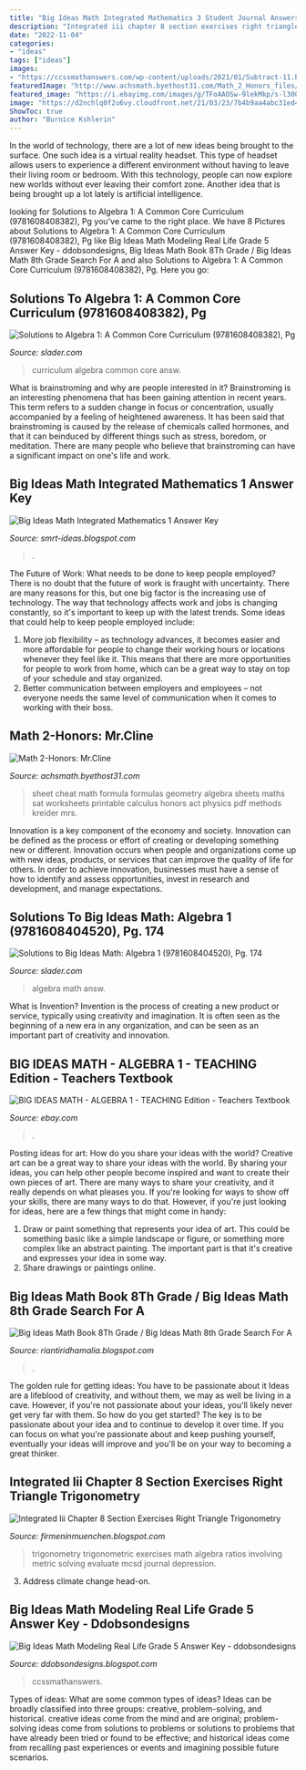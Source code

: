 ```yaml
---
title: "Big Ideas Math Integrated Mathematics 3 Student Journal Answers : Solutions To Big Ideas Math: Algebra 1 (9781608404520), Pg. 174"
description: "Integrated iii chapter 8 section exercises right triangle trigonometry"
date: "2022-11-04"
categories:
- "ideas"
tags: ["ideas"]
images:
- "https://ccssmathanswers.com/wp-content/uploads/2021/01/Subtract-11.bmp"
featuredImage: "http://www.achsmath.byethost31.com/Math_2_Honors_files/FormulaSheetGeometry2.jpg"
featured_image: "https://i.ebayimg.com/images/g/TFoAAOSw-9lekMkp/s-l300.jpg"
image: "https://d2nchlq0f2u6vy.cloudfront.net/21/03/23/7b4b9aa4abc31ed493f1951c1bdb2edf/7ea77b4cc63f29ff52e63689b00a1562/lateximg_large.png"
ShowToc: true
author: "Burnice Kshlerin"
---
```



In the world of technology, there are a lot of new ideas being brought to the surface. One such idea is a virtual reality headset. This type of headset allows users to experience a different environment without having to leave their living room or bedroom. With this technology, people can now explore new worlds without ever leaving their comfort zone. Another idea that is being brought up a lot lately is artificial intelligence.

	

		
looking for Solutions to Algebra 1: A Common Core Curriculum (9781608408382), Pg you've came to the right place. We have 8 Pictures about Solutions to Algebra 1: A Common Core Curriculum (9781608408382), Pg like Big Ideas Math Modeling Real Life Grade 5 Answer Key - ddobsondesigns, Big Ideas Math Book 8Th Grade / Big Ideas Math 8th Grade Search For A and also Solutions to Algebra 1: A Common Core Curriculum (9781608408382), Pg. Here you go:
		
    
## Solutions To Algebra 1: A Common Core Curriculum (9781608408382), Pg

<img loading=lazy src="https://d2nchlq0f2u6vy.cloudfront.net/21/03/27/9d251a94b7d9016b101defd0d3cd3094/5979c34ac2a28170419c2493e34ae881/lateximg_large.png" onerror="this.onerror=null;this.src='https://tse1.mm.bing.net/th?id=OIP.ZBmBtFWb5rgtg14u2jHPUAHaAh&amp;pid=15.1';" alt="Solutions to Algebra 1: A Common Core Curriculum (9781608408382), Pg">

_Source: slader.com_

>curriculum algebra common core answ. 

	

What is brainstroming and why are people interested in it?
Brainstroming is an interesting phenomena that has been gaining attention in recent years. This term refers to a sudden change in focus or concentration, usually accompanied by a feeling of heightened awareness. It has been said that brainstroming is caused by the release of chemicals called hormones, and that it can beinduced by different things such as stress, boredom, or meditation. There are many people who believe that brainstroming can have a significant impact on one's life and work.

    
## Big Ideas Math Integrated Mathematics 1 Answer Key

<img loading=lazy src="https://i1.rgstatic.net/publication/292355695_Thinking_big_about_mathematics_science_and_technology_Effective_teaching_STEMs_from_big_ideas/links/5975ba3a458515e26d09d800/largepreview.png" onerror="this.onerror=null;this.src='https://tse3.mm.bing.net/th?id=OIP.RR1JLR5lqGxox86yyowhXwHaKe&amp;pid=15.1';" alt="Big Ideas Math Integrated Mathematics 1 Answer Key">

_Source: smrt-ideas.blogspot.com_

>. 

	

The Future of Work: What needs to be done to keep people employed?
There is no doubt that the future of work is fraught with uncertainty. There are many reasons for this, but one big factor is the increasing use of technology. The way that technology affects work and jobs is changing constantly, so it's important to keep up with the latest trends. Some ideas that could help to keep people employed include: 
1) More job flexibility – as technology advances, it becomes easier and more affordable for people to change their working hours or locations whenever they feel like it. This means that there are more opportunities for people to work from home, which can be a great way to stay on top of your schedule and stay organized. 
2) Better communication between employers and employees – not everyone needs the same level of communication when it comes to working with their boss.

    
## Math 2-Honors: Mr.Cline

<img loading=lazy src="http://www.achsmath.byethost31.com/Math_2_Honors_files/FormulaSheetGeometry2.jpg" onerror="this.onerror=null;this.src='https://tse1.mm.bing.net/th?id=OIP.SzxJTb3C-HroYWYv-Q3uOwHaJz&amp;pid=15.1';" alt="Math 2-Honors: Mr.Cline">

_Source: achsmath.byethost31.com_

>sheet cheat math formula formulas geometry algebra sheets maths sat worksheets printable calculus honors act physics pdf methods kreider mrs. 

	

Innovation is a key component of the economy and society. Innovation can be defined as the process or effort of creating or developing something new or different. Innovation occurs when people and organizations come up with new ideas, products, or services that can improve the quality of life for others. In order to achieve innovation, businesses must have a sense of how to identify and assess opportunities, invest in research and development, and manage expectations.

    
## Solutions To Big Ideas Math: Algebra 1 (9781608404520), Pg. 174

<img loading=lazy src="https://d2nchlq0f2u6vy.cloudfront.net/21/03/23/7b4b9aa4abc31ed493f1951c1bdb2edf/7ea77b4cc63f29ff52e63689b00a1562/lateximg_large.png" onerror="this.onerror=null;this.src='https://tse4.mm.bing.net/th?id=OIP.h3XK-iq2wgWTlssIyHzgZgAAAA&amp;pid=15.1';" alt="Solutions to Big Ideas Math: Algebra 1 (9781608404520), Pg. 174">

_Source: slader.com_

>algebra math answ. 

	

What is Invention?
Invention is the process of creating a new product or service, typically using creativity and imagination. It is often seen as the beginning of a new era in any organization, and can be seen as an important part of creativity and innovation.

    
## BIG IDEAS MATH - ALGEBRA 1 - TEACHING Edition - Teachers Textbook

<img loading=lazy src="https://i.ebayimg.com/images/g/TFoAAOSw-9lekMkp/s-l300.jpg" onerror="this.onerror=null;this.src='https://tse4.mm.bing.net/th?id=OIP.RgT4adD2mBz2G1dL8eNlFwAAAA&amp;pid=15.1';" alt="BIG IDEAS MATH - ALGEBRA 1 - TEACHING Edition - Teachers Textbook">

_Source: ebay.com_

>. 

	

Posting ideas for art: How do you share your ideas with the world?
Creative art can be a great way to share your ideas with the world. By sharing your ideas, you can help other people become inspired and want to create their own pieces of art. There are many ways to share your creativity, and it really depends on what pleases you. If you're looking for ways to show off your skills, there are many ways to do that. However, if you're just looking for ideas, here are a few things that might come in handy: 
1) Draw or paint something that represents your idea of art. This could be something basic like a simple landscape or figure, or something more complex like an abstract painting. The important part is that it's creative and expresses your idea in some way. 
2) Share drawings or paintings online.

    
## Big Ideas Math Book 8Th Grade / Big Ideas Math 8th Grade Search For A

<img loading=lazy src="https://images-na.ssl-images-amazon.com/images/I/61KYVSRQtJL._SX372_BO1,204,203,200_.jpg" onerror="this.onerror=null;this.src='https://tse3.mm.bing.net/th?id=OIP.aVxR-urbOtMecbA6J47ycgAAAA&amp;pid=15.1';" alt="Big Ideas Math Book 8Th Grade / Big Ideas Math 8th Grade Search For A">

_Source: riantiridhamalia.blogspot.com_

>. 

	

The golden rule for getting ideas: You have to be passionate about it
Ideas are a lifeblood of creativity, and without them, we may as well be living in a cave. However, if you're not passionate about your ideas, you'll likely never get very far with them. So how do you get started? The key is to be passionate about your idea and to continue to develop it over time. If you can focus on what you're passionate about and keep pushing yourself, eventually your ideas will improve and you'll be on your way to becoming a great thinker.

    
## Integrated Iii Chapter 8 Section Exercises Right Triangle Trigonometry

<img loading=lazy src="https://ccssmathanswers.com/wp-content/uploads/2021/02/Big-Ideas-Math-Algebra-2-Answer-Key-Chapter-9-Trigonometric-Ratios-and-Functions-9.1-a-17.1.png" onerror="this.onerror=null;this.src='https://tse4.mm.bing.net/th?id=OIP.gZrRiGeKn3Yc1uPtkeBc2QHaHj&amp;pid=15.1';" alt="Integrated Iii Chapter 8 Section Exercises Right Triangle Trigonometry">

_Source: firmeninmuenchen.blogspot.com_

>trigonometry trigonometric exercises math algebra ratios involving metric solving evaluate mcsd journal depression. 

	

3. Address climate change head-on. 

    
## Big Ideas Math Modeling Real Life Grade 5 Answer Key - Ddobsondesigns

<img loading=lazy src="https://ccssmathanswers.com/wp-content/uploads/2021/01/Subtract-11.bmp" onerror="this.onerror=null;this.src='https://tse3.mm.bing.net/th?id=OIP.K8HW9V0L7gSxXEAmyCvi3QAAAA&amp;pid=15.1';" alt="Big Ideas Math Modeling Real Life Grade 5 Answer Key - ddobsondesigns">

_Source: ddobsondesigns.blogspot.com_

>ccssmathanswers. 

	

Types of ideas: What are some common types of ideas?
Ideas can be broadly classified into three groups: creative, problem-solving, and historical. creative ideas come from the mind and are original; problem-solving ideas come from solutions to problems or solutions to problems that have already been tried or found to be effective; and historical ideas come from recalling past experiences or events and imagining possible future scenarios.

